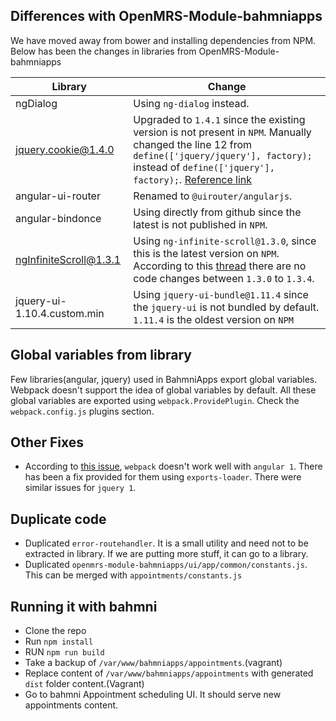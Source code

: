 ## Differences with OpenMRS-Module-bahmniapps
We have moved away from bower and installing dependencies from NPM.
Below has been the changes in libraries from OpenMRS-Module-bahmniapps

| Library | Change |
| ------  | ------------------- |
| ngDialog| Using `ng-dialog` instead. |
| jquery.cookie@1.4.0 | Upgraded to `1.4.1` since the existing version is not present in `NPM`. Manually changed the line 12 from `define(['jquery/jquery'], factory);` instead of `define(['jquery'], factory);`. [Reference link](https://github.com/facebook/create-react-app/issues/679#issuecomment-247928334)|
| angular-ui-router | Renamed to `@uirouter/angularjs`. |
| angular-bindonce | Using directly from github since the latest is not published in `NPM`. |
| ngInfiniteScroll@1.3.1 | Using `ng-infinite-scroll@1.3.0`, since this is the latest version on `NPM`. According to this [thread](https://github.com/sroze/ngInfiniteScroll) there are no code changes between `1.3.0` to `1.3.4`. |
| jquery-ui-1.10.4.custom.min | Using `jquery-ui-bundle@1.11.4` since the `jquery-ui` is not bundled by default. `1.11.4` is the oldest version on `NPM`  |

## Global variables from library
Few libraries(angular, jquery) used in BahmniApps export global variables. Webpack doesn't support the idea of global variables by default. All these global variables are exported using `webpack.ProvidePlugin`. Check the `webpack.config.js` plugins section.

## Other Fixes
* According to [this issue](https://github.com/webpack/webpack/issues/2049), `webpack` doesn't work well with `angular 1`. There has been a fix provided for them using `exports-loader`. There were similar issues for `jquery 1`.

## Duplicate code
* Duplicated `error-routehandler`. It is a small utility and need not to be extracted in library. If we are putting more stuff, it can go to a library.
* Duplicated `openmrs-module-bahmniapps/ui/app/common/constants.js`. This can be merged with `appointments/constants.js`

## Running it with bahmni
* Clone the repo
* Run `npm install`
* RUN `npm run build`
* Take a backup of `/var/www/bahmniapps/appointments`.(vagrant)
* Replace content of `/var/www/bahmniapps/appointments` with generated `dist` folder content.(Vagrant)
* Go to bahmni Appointment scheduling UI. It should serve new appointments content.  